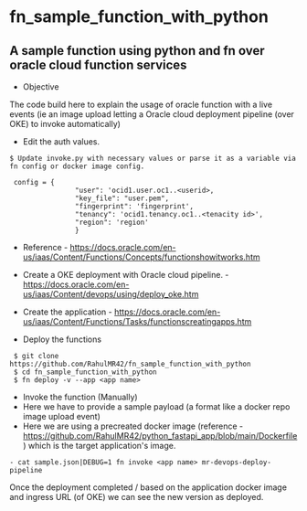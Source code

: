 # fn_sample_function_with_python
A sample function using python and fn over oracle cloud function services
---------

- Objective 

The code build here to explain the usage of oracle function with a live events (ie an image upload letting a Oracle cloud deployment pipeline (over OKE) to invoke automatically)


- Edit the auth values.

```
$ Update invoke.py with necessary values or parse it as a variable via fn config or docker image config.

 config = {
                "user": 'ocid1.user.oc1..<userid>,
                "key_file": "user.pem",
                "fingerprint": 'fingerprint',
                "tenancy": 'ocid1.tenancy.oc1..<tenacity id>',
                "region": 'region'
                }

```
- Reference - https://docs.oracle.com/en-us/iaas/Content/Functions/Concepts/functionshowitworks.htm 
- Create a OKE deployment with Oracle cloud pipeline. - https://docs.oracle.com/en-us/iaas/Content/devops/using/deploy_oke.htm
- Create the application - https://docs.oracle.com/en-us/iaas/Content/Functions/Tasks/functionscreatingapps.htm


- Deploy the  functions 

```
 $ git clone https://github.com/RahulMR42/fn_sample_function_with_python
 $ cd fn_sample_function_with_python
 $ fn deploy -v --app <app name>
```
- Invoke the function (Manually)
- Here we have to provide a sample payload (a format like a docker repo image upload event) 
- Here we are using a precreated docker image (reference - https://github.com/RahulMR42/python_fastapi_app/blob/main/Dockerfile ) which is the target application's image.

```
- cat sample.json|DEBUG=1 fn invoke <app name> mr-devops-deploy-pipeline
```

Once the deployment completed / based on the application docker image and ingress URL (of OKE) we can see the new version as deployed.

